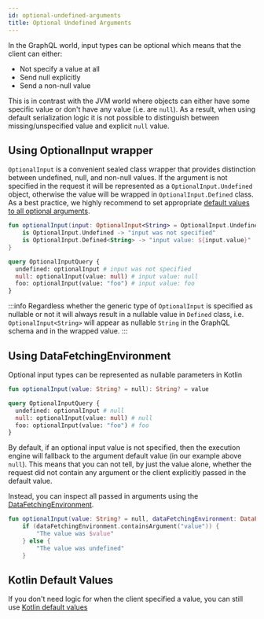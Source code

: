 ```yaml
---
id: optional-undefined-arguments
title: Optional Undefined Arguments
---
```

In the GraphQL world, input types can be optional which means that the client can either:

-   Not specify a value at all
-   Send null explicitly
-   Send a non-null value

This is in contrast with the JVM world where objects can either have some specific value or don't have any value (i.e.
are `null`). As a result, when using default serialization logic it is not possible to distinguish between missing/unspecified
value and explicit `null` value.

## Using OptionalInput wrapper

`OptionalInput` is a convenient sealed class wrapper that provides distinction between undefined, null, and non-null
values. If the argument is not specified in the request it will be represented as a `OptionalInput.Undefined` object, otherwise the
value will be wrapped in `OptionalInput.Defined` class. As a best practice, we highly recommend to set appropriate
[default values to all optional arguments](https://opensource.expediagroup.com/graphql-kotlin/docs/schema-generator/writing-schemas/arguments#default-values).

```kotlin
fun optionalInput(input: OptionalInput<String> = OptionalInput.Undefined): String = when (input) {
    is OptionalInput.Undefined -> "input was not specified"
    is OptionalInput.Defined<String> -> "input value: ${input.value}"
}
```

```graphql
query OptionalInputQuery {
  undefined: optionalInput # input was not specified
  null: optionalInput(value: null) # input value: null
  foo: optionalInput(value: "foo") # input value: foo
}
```

:::info
Regardless whether the generic type of `OptionalInput` is specified as nullable or not it will always result in a nullable
value in `Defined` class, i.e. `OptionalInput<String>` will appear as nullable `String` in the GraphQL schema and in the wrapped value.
:::

## Using DataFetchingEnvironment

Optional input types can be represented as nullable parameters in Kotlin

```kotlin
fun optionalInput(value: String? = null): String? = value
```

```graphql
query OptionalInputQuery {
  undefined: optionalInput # null
  null: optionalInput(value: null) # null
  foo: optionalInput(value: "foo") # foo
}
```

By default, if an optional input value is not specified, then the execution engine will fallback to the argument default
value (in our example above `null`). This means that you can not tell, by just the value alone, whether the request did
not contain any argument or the client explicitly passed in the default value.

Instead, you can inspect all passed in arguments using the [DataFetchingEnvironment](./data-fetching-environment.md).

```kotlin
fun optionalInput(value: String? = null, dataFetchingEnvironment: DataFetchingEnvironment): String =
    if (dataFetchingEnvironment.containsArgument("value")) {
        "The value was $value"
    } else {
        "The value was undefined"
    }
```

## Kotlin Default Values

If you don't need logic for when the client specified a value, you can still use [Kotlin default values](../writing-schemas/arguments.md)
